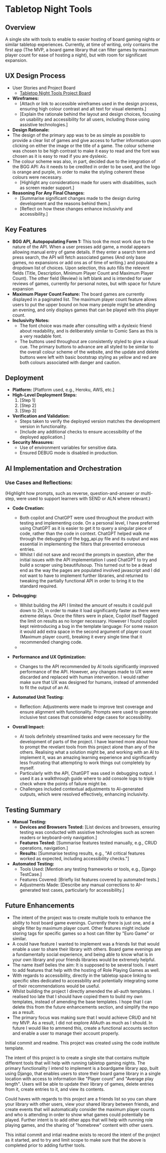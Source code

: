 # Tabletop Night Tools

## Overview
A single site with tools to enable to easier hosting of board gaming nights or similar tabletop experiences. Currently, at time of writing, only contains the first app (The MVP, a board game library that can filter games by maximum player count for ease of hosting a night), but with room for significant expansion. 

## UX Design Process
- User Stories and Project Board
  - [Tabletop Night Tools Project Board](https://github.com/users/Philgck/projects/11)
- **Wireframes:**
  - [Attach or link to accessible wireframes used in the design process, ensuring high colour contrast and alt text for visual elements.]
  - [Explain the rationale behind the layout and design choices, focusing on usability and accessibility for all users, including those using assistive technologies.]
- **Design Rationale:**
- The design of the primary app was to be as simple as possible to provide a clear list of games and give access to further information upon clicking on either the image or the title of a game. The colour scheme was chosen to be high contrast to make it easy to read and the font was chosen as it is easy to read if you are dyslexic. 
- The colour scheme was also, in part, decided due to the integration of the BGG API: As it needs to be credited in order to be used, and the logo is orange and purple, in order to make the styling coherent these colours were necessary.
  - [Highlight any considerations made for users with disabilities, such as screen reader support.]
- **Reasoning For Any Final Changes:**
  - [Summarise significant changes made to the design during development and the reasons behind them.]
  - [Reflect on how these changes enhance inclusivity and accessibility.]

## Key Features
- **BGG API, Autopopulating Form 1:** This took the most work due to the nature of the API. When a user presses add game, a modal appears allowing manual entry of game details. If they enter a search term and press search, the API will fetch associated games (And only base games, no expansions or add ons as of time of writing.) and populate a dropdown list of choices. Upon selection, this auto fills the relevent fields (Title, Description, Minimum Player Count and Maximum Player Count). The other field (Review) is left blank and is intended for user reviews of games, currently for personal notes, but with space for future expansion
- **Maximum Player Count Feature:** The board games are currently displayed in a paginated list. The maximum player count feature allows users to put the upper bound on how many people might be attending an evening, and only displays games that can be played with this player count.
- **Inclusivity Notes:** 
  - The font choice was made after consulting with a dyslexic friend about readability, and is deliberately similar to Comic Sans as this is a very readable font. 
  - The buttons used throughout are consistently styled to give a visual cue. The primary buttons to advance are all styled to be similar to the overall colour scheme of the website, and the update and delete buttons were left with basic bootstrap styling as yellow and red are both colours associated with danger and caution.

## Deployment
- **Platform:** [Platform used, e.g., Heroku, AWS, etc.]
- **High-Level Deployment Steps:** 
  1. [Step 1]
  2. [Step 2]
  3. [Step 3]
- **Verification and Validation:**
  - Steps taken to verify the deployed version matches the development version in functionality.
  - [Include any additional checks to ensure accessibility of the deployed application.]
- **Security Measures:**
  - Use of environment variables for sensitive data.
  - Ensured DEBUG mode is disabled in production.

## AI Implementation and Orchestration

### Use Cases and Reflections:
(Highlight how prompts, such as reverse, question-and-answer or multi-step, were used to support learners with SEND or ALN where relevant.)

  - **Code Creation:** 
    - Both copilot and ChatGPT were used throughout the product with testing and implementing code. On a personal level, I have preferred using ChatGPT as it is easier to get it to query a singular piece of code, rather than the code in context. ChatGPT helped walk me through the debugging of the bgg_api.py file and its output and was essential in implementing the filters that prevented erroneous entries.
    - Whilst I did not save and record the prompts in question, after the initial issues with the API implementation I used ChatGPT to try and build a scraper using beautifulsoup. This turned out to be a dead end as the way the pages are populated involved javascript and I did not want to have to implement further libraries, and returned to tweaking the partially functional API in order to bring it to the standard required.
  - **Debugging:** 
    - Whilst building the API I limited the amount of results it could pull down to 20, in order to make it load significantly faster as there were extreme delays. Once the filters were in place, Copilot itself flagged the limit on results as no longer necessary. However I found copilot kept reintroducing a bug in the template language: For some reason it would add extra space in the second argument of player count (Maximum player count), breaking it every single time that it recommended changing code. 
    - 
  - **Performance and UX Optimization:** 
    - Changes to the API recommended by AI tools significantly improved performance of the API. However, any changes made to UX were discarded and replaced with human intervention. I would rather make sure that UX was designed for humans, instead of ammended to fit the output of an AI.
  - **Automated Unit Testing:**
    - Reflection: Adjustments were made to improve test coverage and ensure alignment with functionality. Prompts were used to generate inclusive test cases that considered edge cases for accessibility.

- **Overall Impact:**
  - AI tools definitely streamlined tasks and were necessary for the development of parts of the project. I have learned more about how to prompt the revelant tools from this project alone than any of the others. Realising what a solution might be, and working with an AI to implement it, was an amazing learning experience and significantly less frustrating that attempting to work things out completely by myself.
  - Particularly with the API, ChatGPT was used in debugging output. I used it as a walkthrough guide where to add console logs to triple check where the points of failure might be.
  - Challenges included contextual adjustments to AI-generated outputs, which were resolved effectively, enhancing inclusivity.

## Testing Summary
- **Manual Testing:**
  - **Devices and Browsers Tested:** [List devices and browsers, ensuring testing was conducted with assistive technologies such as screen readers or keyboard-only navigation.]
  - **Features Tested:** [Summarise features tested manually, e.g., CRUD operations, navigation.]
  - **Results:** [Summarise testing results, e.g., "All critical features worked as expected, including accessibility checks."]
- **Automated Testing:**
  - Tools Used: [Mention any testing frameworks or tools, e.g., Django TestCase.]
  - Features Covered: [Briefly list features covered by automated tests.]
  - Adjustments Made: [Describe any manual corrections to AI-generated test cases, particularly for accessibility.]

## Future Enhancements
- The intent of the project was to create multiple tools to enhance the ability to host board game evenings. Currently there is just one, and a single filter by maximum player count. Other features might include storing tags for specific games so a host can filter by "Euro Game" or similar.
- A could have feature I wanted to implement was a friends list that would enable a user to share their library with others. Board game evenings are a fundamentally social experience, and being able to know what is in your own library and your friends libraries would be extremely helpful.
- The name itself belies the aim: It is supposed to be several tools. I want to add features that help with the hosting of Role Playing Games as well. 
- With regards to accessibility, directly in the tabletop space linking to specific sites dedicated to accessbility and potentially integrating some of their recommendations would be useful.
- Whilst building the project I directly amended the all-auth templates. I realised too late that I should have copied them to build my own templates, instead of amending the base templates. I hope that I can delete this from the future enhancements section, and simplify the repo as a result. 
- The primary focus was making sure that I would achieve CRUD and hit my MVP. As a result, I did not explore AllAuth as much as I should. In future I would like to ammend this, create a functional accounts seciton and enable a user to manage their account properly. 

Initial commit and readme. This project was created using the code institute template. 

The intent of this project is to create a single site that contains multiple different tools that will help with running tabletop gaming nights. The primary functionality I intend to implement is a boardgame library app, built using Django, that enables users to store their board game library in a single location with access to information like "Player count" and "Average play length". Users will be able to update their library of games, delete entries from it, create entries to it, and view its contents. 

Could haves with regards to this project are a friends list so you can share your library with other users, view your shared library between friends, and create events that will automatically consider the maximum player counts and who is attending in order to show what games could potentially be played. Further intent is to add other apps that will help with running role playing games, and the sharing of "homebrew" content with other users. 

This initial commit and intial readme exists to record the intent of the project as it started, and to try and limit scope to make sure that the above is completed prior to adding further tools. 
